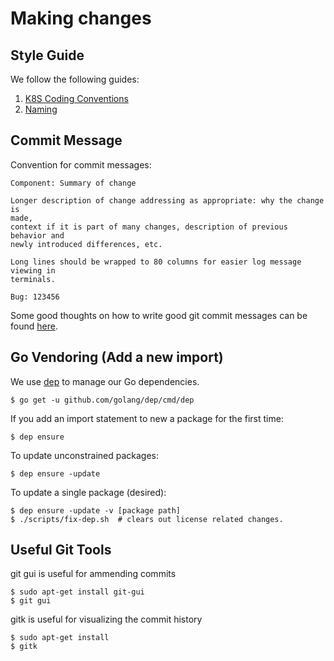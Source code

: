 # Making changes

## Style Guide

We follow the following guides:

1.  [K8S Coding Conventions](https://github.com/kubernetes/kubernetes/blob/release-1.1/docs/devel/coding-conventions.md)
1.  [Naming](https://talks.golang.org/2014/names.slide#1)

## Commit Message

Convention for commit messages:

```console
Component: Summary of change

Longer description of change addressing as appropriate: why the change is
made,
context if it is part of many changes, description of previous behavior and
newly introduced differences, etc.

Long lines should be wrapped to 80 columns for easier log message viewing in
terminals.

Bug: 123456
```

Some good thoughts on how to write good git commit messages can be found
[here](https://chris.beams.io/posts/git-commit/).

## Go Vendoring (Add a new import)

We use [dep](https://golang.github.io/dep/docs/daily-dep.html) to manage our Go
dependencies.

```console
$ go get -u github.com/golang/dep/cmd/dep
```

If you add an import statement to new a package for the first time:

```console
$ dep ensure
```

To update unconstrained packages:

```console
$ dep ensure -update
```

To update a single package (desired):

```console
$ dep ensure -update -v [package path]
$ ./scripts/fix-dep.sh  # clears out license related changes.
```

## Useful Git Tools

git gui is useful for ammending commits

```console
$ sudo apt-get install git-gui
$ git gui
```

gitk is useful for visualizing the commit history

```console
$ sudo apt-get install
$ gitk
```
